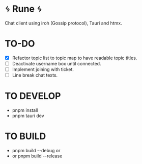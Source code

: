 ᛃ Rune ᛃ
========
Chat client using iroh (Gossip protocol), Tauri and htmx.

TO-DO
=====
- [x] Refactor topic list to topic map to have readable topic titles.
- [ ] Deactivate username box until connected.
- [ ] Implement joining with ticket.
- [ ] Line break chat texts.

TO DEVELOP
==========

- pnpm install
- pnpm tauri dev

TO BUILD
========

- pnpm build --debug 
  or
- or pnpm build --release